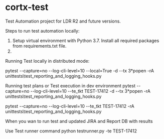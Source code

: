 # cortx-test

Test Automation project for LDR R2 and future versions.

Steps to run test automation locally:

1. Setup virtual environment with Python 3.7. 
   Install all required packages from requirements.txt file.
2. 

Running Test locally in distributed mode:

pytest  --capture=no --log-cli-level=10 --local=True -d --tx 3*popen -rA unittests\test_reporting_and_logging_hooks.py

Running test plans or Test execution in dev environment
pytest  --capture=no --log-cli-level=10 --te_tkt TEST-17412 -d --tx 3*popen -rA unittests\test_reporting_and_logging_hooks.py

pytest  --capture=no --log-cli-level=10 --te_tkt TEST-17412 -rA unittests\test_reporting_and_logging_hooks.py


When you wan to run test and updated JIRA and Report DB
with results

Use Test runner command
python testrunner.py -te TEST-17412


